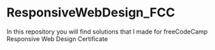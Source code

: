 # ResponsiveWebDesign_FCC
 In this repository you will find solutions that I made for freeCodeCamp Responsive Web Design Certificate
